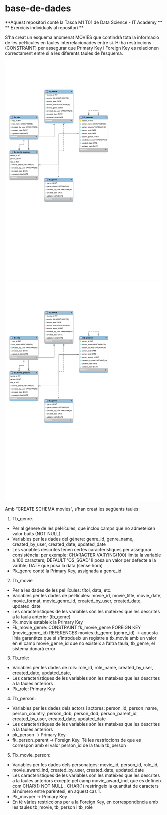 # base-de-dades
**Aquest repositori conté la Tasca M1 T01 de Data Science - IT Academy  **
** Exercicis individuals al repositori **

S’ha creat un esquema anomenat MOVIES que contindrà tota la informació de les pel·lícules en taules interrelacionades entre si.
Hi ha restriccions (CONSTRAINT) per assegurar que Primary Key i Foreign Key es relacionen correctament entre si a les diferents taules de l’esquema.

![Alt text](./EER-diagram-relacio-taules.svg)
<img src="./EER-diagram-relacio-taules.svg">

Amb “CREATE SCHEMA movies”, s’han creat les següents taules:
1) Tb_genre.
 * Per al gènere de les pel·lícules, que inclou camps que no admeteixen valor buits (NOT NULL)
 * Variables per les dades del gènere: genre_id, genre_name, created_by_user, created_date, updated_date
 * Les variables descrites tenen certes característiques per assegurar consistència: per exemple: CHARACTER VARYING(100) limita la variable a 100 caracters; DEFAULT 'OS_SGAD' li posa un valor per defecte a la varible; DATE que posa la data (sense hora)
 * Pk_genre conté la Primary Key, assignada a genre_id

2) Tb_movie
 * Per a les dades de les pel·lícules: títol, data, etc. 
 * Variables per les dades de pel·lícules: movie_id, movie_title, movie_date, movie_format, movie_genre_id, created_by_user, created_date, updated_date
 * Les característiques de les variables són les mateixes que les descrites a la taula anterior (tb_genre)
 * Pk_movie estableix la Primary  Key
 * Fk_movie_genre: CONSTRAINT fk_movie_genre FOREIGN KEY (movie_genre_id) REFERENCES movies.tb_genre (genre_id) → aquesta línia garantitza que si s’introdueix un registre a tb_movie amb un valor en el camp movie_genre_id que no existeix a l’altra taula, tb_genre, el sistema donarà error

3) Tb_role:
 * Variables per les dades de rols: role_id, role_name, created_by_user, created_date, updated_date,
 * Les característiques de les variables són les mateixes que les descrites a la taules anteriors
 * Pk_role: Primary Key

4) Tb_person:
 * Variables per les dades dels actors i actores: person_id, person_name, person_country, person_dob, person_dod, person_parent_id, created_by_user, created_date, updated_date
 * Les característiques de les variables són les mateixes que les descrites a la taules anteriors
 * pk_person → Primary Key
 * fk_person_parent → Foreign Key. Té les restriccions de que es correspon amb el valor person_id de la taula tb_person

5) Tb_movie_person:
 * Variables per les dades dels personatges: movie_id, person_id, role_id, movie_award_ind, created_by_user, created_date, updated_date
 * Les característiques de les variables són les mateixes que les descrites a la taules anteriors excepte pel camp  movie_award_ind, que es defineix com  CHAR(1) NOT NULL . CHAR(1) restringeix la quantitat de caracters al número entre parèntesi, en aquest cas 1.
 * Pk_movper → Primary Key
 * En té vàries restriccions per a la Foreign Key, en correspondència amb les taules tb_movie, tb_person i tb_role
